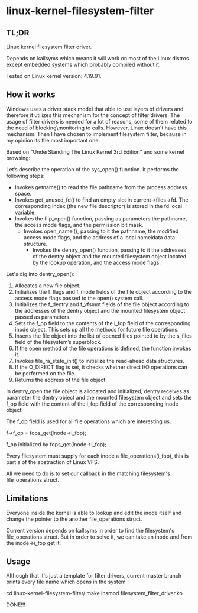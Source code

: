 # linux-kernel-filesystem-filter
## TL;DR
Linux kernel filesystem filter driver.

Depends on kallsyms which means it will work on most of the Linux distros except embedded systems which probably compiled without it.

Tested on Linux kernel version: 4.19.91.

## How it works
Windows uses a driver stack model that able to use layers of drivers and therefore it utilizes this mechanism for the concept of filter drivers.
The usage of filter drivers is needed for a lot of reasons, some of them related to the need of blocking\monitoring to calls.
However, Linux doesn't have this mechanism.
Then I have chosen to implement filesystem filter, because in my opinion its the most important one.

Based on "UnderStanding The Linux Kernel 3rd Edition" and some kernel browsing:

Let’s describe the operation of the sys_open() function. It performs the following steps:

* Invokes getname() to read the file pathname from the process address space.
* Invokes get_unused_fd() to find an empty slot in current->files->fd. The corresponding index (the new file descriptor) is stored in the fd local variable.
* Invokes the filp_open() function, passing as parameters the pathname, the access mode flags, and the permission bit mask.
    * Invokes open_namei(), passing to it the pathname, the modified access mode flags, and the address of a local nameidata data structure.
        * Invokes the dentry_open() function, passing to it the addresses of the dentry object and the mounted filesystem object located by the lookup operation, and the access mode flags.

Let's dig into dentry_open():

1. Allocates a new file object.
2. Initializes the f_flags and f_mode fields of the file object according to the access mode flags passed to the open() system call.
3. Initializes the f_dentry and f_vfsmnt fields of the file object according to the addresses of the dentry object and the mounted filesystem object passed as parameters.
4. Sets the f_op field to the contents of the i_fop field of the corresponding inode object. This sets up all the methods for future file operations.
5. Inserts the file object into the list of opened files pointed to by the s_files field of the filesystem’s superblock.
6. If the open method of the file operations is defined, the function invokes it.
7. Invokes file_ra_state_init() to initialize the read-ahead data structures.
8. If the O_DIRECT flag is set, it checks whether direct I/O operations can be performed on the file.
9. Returns the address of the file object.

In dentry_open the file object is allocated and initialized, dentry receives as parameter the dentry object and the mounted filesystem object 
and sets the f_op field with the content of the i_fop field of the corresponding inode object.

The f_op field is used for all file operations which are interesting us.

f->f_op = fops_get(inode->i_fop);

f_op initialized by fops_get(inode->i_fop);

Every filesystem must supply for each inode a file_operations(i_fop), this is part a of the abstraction of Linux VFS.

All we need to do is to set our callback in the matching filesystem's file_operations struct.

## Limitations
Everyone inside the kernel is able to lookup and edit the inode itself and change the pointer to the another file_operations struct.

Current version depends on kallsyms in order to find the filesystem's file_operations struct. But in order to solve it, we can take an inode and from the inode->i_fop get it.

## Usage
Although that it's just a template for filter drivers, current master branch prints every file name which opens in the system.

cd linux-kernel-filesystem-filter/
make
insmod filesystem_filter_driver.ko

DONE!!!

